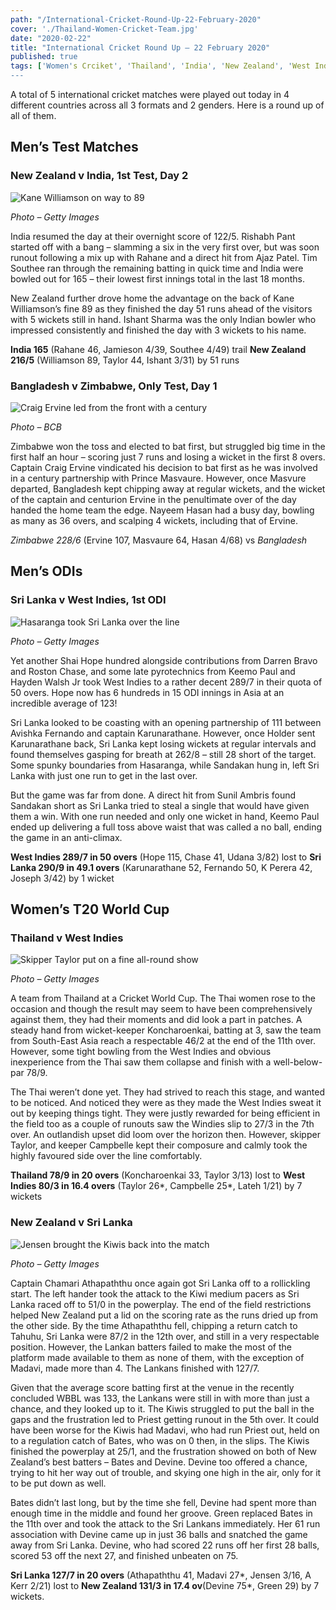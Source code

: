 ```yaml
---
path: "/International-Cricket-Round-Up-22-February-2020"
cover: './Thailand-Women-Cricket-Team.jpg'
date: "2020-02-22"
title: "International Cricket Round Up – 22 February 2020"
published: true
tags: ['Women's Crciket', 'Thailand', 'India', 'New Zealand', 'West Indies']
---
```


A total of 5 international cricket matches were played out today in 4 different countries across all 3 formats and 2 genders. Here is a round up of all of them.

## Men’s Test Matches
### New Zealand v India, 1st Test, Day 2

![Kane Williamson on way to 89](./Kane-Williamson.jpg)

*Photo – Getty Images*

India resumed the day at their overnight score of 122/5. Rishabh Pant started off with a bang – slamming a six in the very first over, but was soon runout following a mix up with Rahane and a direct hit from Ajaz Patel. Tim Southee ran through the remaining batting in quick time and India were bowled out for 165 – their lowest first innings total in the last 18 months.

New Zealand further drove home the advantage on the back of Kane Williamson’s fine 89 as they finished the day 51 runs ahead of the visitors with 5 wickets still in hand. Ishant Sharma was the only Indian bowler who impressed consistently and finished the day with 3 wickets to his name.

**India 165** (Rahane 46, Jamieson 4/39, Southee 4/49) trail **New Zealand 216/5** (Williamson 89, Taylor 44, Ishant 3/31) by 51 runs

### Bangladesh v Zimbabwe, Only Test, Day 1
![Craig Ervine led from the front with a century](./Craig-Ervine.jpg)

*Photo – BCB*

Zimbabwe won the toss and elected to bat first, but struggled big time in the first half an hour – scoring just 7 runs and losing a wicket in the first 8 overs. Captain Craig Ervine vindicated his decision to bat first as he was involved in a century partnership with Prince Masvaure. However, once Masvure departed, Bangladesh kept chipping away at regular wickets, and the wicket of the captain and centurion Ervine in the penultimate over of the day handed the home team the edge. Nayeem Hasan had a busy day, bowling as many as 36 overs, and scalping 4 wickets, including that of Ervine.

*Zimbabwe 228/6* (Ervine 107, Masvaure 64, Hasan 4/68) vs *Bangladesh*

## Men’s ODIs
### Sri Lanka v West Indies, 1st ODI

![Hasaranga took Sri Lanka over the line](./Hasaranga.jpg)

*Photo – Getty Images*

Yet another Shai Hope hundred alongside contributions from Darren Bravo and Roston Chase, and some late pyrotechnics from Keemo Paul and Hayden Walsh Jr took West Indies to a rather decent 289/7 in their quota of 50 overs. Hope now has 6 hundreds in 15 ODI innings in Asia at an incredible average of 123!

Sri Lanka looked to be coasting with an opening partnership of 111 between Avishka Fernando and captain Karunarathane. However, once Holder sent Karunarathane back, Sri Lanka kept losing wickets at regular intervals and found themselves gasping for breath at 262/8 – still 28 short of the target. Some spunky boundaries from Hasaranga, while Sandakan hung in, left Sri Lanka with just one run to get in the last over.

But the game was far from done. A direct hit from Sunil Ambris found Sandakan short as Sri Lanka tried to steal a single that would have given them a win. With one run needed and only one wicket in hand, Keemo Paul ended up delivering a full toss above waist that was called a no ball, ending the game in an anti-climax.

**West Indies 289/7 in 50 overs** (Hope 115, Chase 41, Udana 3/82) lost to **Sri Lanka 290/9 in 49.1 overs** (Karunarathane 52, Fernando 50, K Perera 42, Joseph 3/42) by 1 wicket

## Women’s T20 World Cup
### Thailand v West Indies
![Skipper Taylor put on a fine all-round show](./Taylor.jpg)

*Photo – Getty Images*

A team from Thailand at a Cricket World Cup. The Thai women rose to the occasion and though the result may seem to have been comprehensively against them, they had their moments and did look a part in patches. A steady hand from wicket-keeper Koncharoenkai, batting at 3, saw the team from South-East Asia reach a respectable 46/2 at the end of the 11th over. However, some tight bowling from the West Indies and obvious inexperience from the Thai saw them collapse and finish with a well-below-par 78/9.

The Thai weren’t done yet. They had strived to reach this stage, and wanted to be noticed. And noticed they were as they made the West Indies sweat it out by keeping things tight. They were justly rewarded for being efficient in the field too as a couple of runouts saw the Windies slip to 27/3 in the 7th over. An outlandish upset did loom over the horizon then. However, skipper Taylor, and keeper Campbelle kept their composure and calmly took the highly favoured side over the line comfortably.

**Thailand 78/9 in 20 overs** (Koncharoenkai 33, Taylor 3/13) lost to **West Indies 80/3 in 16.4 overs** (Taylor 26*, Campbelle 25*, Lateh 1/21) by 7 wickets

### New Zealand v Sri Lanka
![Jensen brought the Kiwis back into the match](./Jensen.jpg)

*Photo – Getty Images*

Captain Chamari Athapaththu once again got Sri Lanka off to a rollickling start. The left hander took the attack to the Kiwi medium pacers as Sri Lanka raced off to 51/0 in the powerplay. The end of the field restrictions helped New Zealand put a lid on the scoring rate as the runs dried up from the other side. By the time Athapaththu fell, chipping a return catch to Tahuhu, Sri Lanka were 87/2 in the 12th over, and still in a very respectable position. However, the Lankan batters failed to make the most of the platform made available to them as none of them, with the exception of Madavi, made more than 4. The Lankans finished with 127/7.

Given that the average score batting first at the venue in the recently concluded WBBL was 133, the Lankans were still in with more than just a chance, and they looked up to it. The Kiwis struggled to put the ball in the gaps and the frustration led to Priest getting runout in the 5th over. It could have been worse for the Kiwis had Madavi, who had run Priest out, held on to a regulation catch of Bates, who was on 0 then, in the slips. The Kiwis finished the powerplay at 25/1, and the frustration showed on both of New Zealand’s best batters – Bates and Devine. Devine too offered a chance, trying to hit her way out of trouble, and skying one high in the air, only for it to be put down as well.

Bates didn’t last long, but by the time she fell, Devine had spent more than enough time in the middle and found her groove. Green replaced Bates in the 11th over and took the attack to the Sri Lankans immediately. Her 61 run association with Devine came up in just 36 balls and snatched the game away from Sri Lanka. Devine, who had scored 22 runs off her first 28 balls, scored 53 off the next 27, and finished unbeaten on 75.

**Sri Lanka 127/7 in 20 overs** (Athapaththu 41, Madavi 27*, Jensen 3/16, A Kerr 2/21) lost to **New Zealand 131/3 in 17.4 ov**(Devine 75*, Green 29) by 7 wickets.
